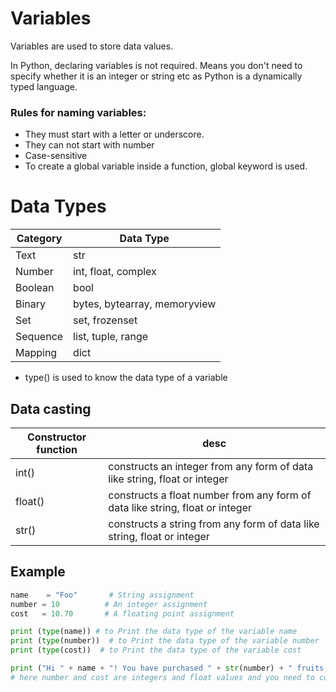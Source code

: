 
# Variables

Variables are used to store data values.

In Python, declaring variables is not required. Means you don't need to specify whether it is an integer or string etc as Python is a dynamically typed language.

### Rules for naming variables:
* They must start with a letter or underscore. 
* They can not start with number
* Case-sensitive
* To create a global variable inside a function, global keyword is used.


# Data Types

|Category|Data Type|
|----|-----|
|Text |str|
|Number|int, float, complex|
|Boolean|bool|
|Binary|bytes, bytearray, memoryview|
|Set|set, frozenset|
|Sequence|list, tuple, range|
|Mapping|dict|

* type() is used to know the data type of a variable

## Data casting

|Constructor function| desc|
|-----|----|
|int()| constructs an integer from any form of data like string, float or integer|
|float()|constructs a float number from any form of data like string, float or integer|
|str()|constructs a string from any form of data like string, float or integer|

## Example

```python
name    = "Foo"       # String assignment
number = 10          # An integer assignment
cost   = 10.70       # A floating point assignment

print (type(name)) # to Print the data type of the variable name
print (type(number))  # to Print the data type of the variable number
print (type(cost))  # to Print the data type of the variable cost

print ("Hi " + name + "! You have purchased " + str(number) + " fruits and your total bill is " + str(cost) + "dollars") 
# here number and cost are integers and float values and you need to convert them to string in-order to print along with other string values.
```